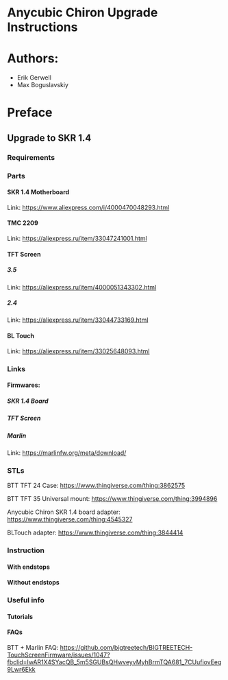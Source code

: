 # Anycubic Chiron Upgrade Instructions

# Authors:
* Erik Gerwell
* Max Boguslavskiy

# Preface

## Upgrade to SKR 1.4

### Requirements

### Parts
#### SKR 1.4 Motherboard
Link: https://www.aliexpress.com/i/4000470048293.html

#### TMC 2209
Link: https://aliexpress.ru/item/33047241001.html

#### TFT Screen
##### 3.5
Link: https://aliexpress.ru/item/4000051343302.html
##### 2.4
Link: https://aliexpress.ru/item/33044733169.html

#### BL Touch
Link: https://aliexpress.ru/item/33025648093.html

### Links
#### Firmwares:
##### SKR 1.4 Board

##### TFT Screen

##### Marlin
Link: https://marlinfw.org/meta/download/

### STLs
BTT TFT 24 Case: https://www.thingiverse.com/thing:3862575

BTT TFT 35 Universal mount: https://www.thingiverse.com/thing:3994896

Anycubic Chiron SKR 1.4 board adapter: https://www.thingiverse.com/thing:4545327

BLTouch adapter: https://www.thingiverse.com/thing:3844414


### Instruction

#### With endstops


#### Without endstops


### Useful info

#### Tutorials


#### FAQs
BTT + Marlin FAQ: https://github.com/bigtreetech/BIGTREETECH-TouchScreenFirmware/issues/1047?fbclid=IwAR1X4SYacQB_5m5SGUBsQHwveyvMyhBrmTQA681_7CUufiovEeq9Lwr6Ekk
